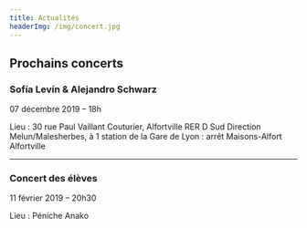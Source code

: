 ```yaml
---
title: Actualités
headerImg: /img/concert.jpg
---
```


## Prochains concerts

### Sofía Levín & Alejandro Schwarz 
07 décembre 2019 – 18h

Lieu : 30 rue Paul Vaillant Couturier, Alfortville
RER D Sud Direction Melun/Malesherbes, à 1 station de la Gare de Lyon : arrêt Maisons-Alfort Alfortville

---

### Concert des élèves
11 février 2019 – 20h30

Lieu : Péniche Anako


